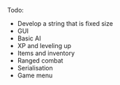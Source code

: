 Todo:
* Develop a string that is fixed size
* GUI 
* Basic AI
* XP and leveling up
* Items and inventory
* Ranged combat
* Serialisation
* Game menu